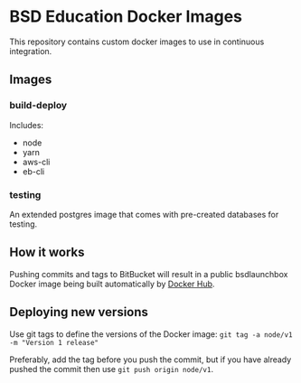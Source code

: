 # BSD Education Docker Images

This repository contains custom docker images to use in continuous integration.

## Images

### build-deploy

Includes:
* node
* yarn
* aws-cli
* eb-cli

### testing

An extended postgres image that comes with pre-created databases for testing.

## How it works

Pushing commits and tags to BitBucket will result in a public bsdlaunchbox Docker image being built automatically by [Docker Hub](https://hub.docker.com/u/bsdsystems).

## Deploying new versions

Use git tags to define the versions of the Docker image:
`git tag -a node/v1 -m "Version 1 release"`

Preferably, add the tag before you push the commit, but if you have already pushed the commit then use `git push origin node/v1`.
